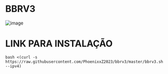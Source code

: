 # BBRV3

![image](https://github.com/opiran-club/VPS-Optimizer/assets/130220895/edb14f2d-7558-4808-9ee6-f69e58cd863a)



# LINK PARA INSTALAÇÃO

````
bash <(curl -s https://raw.githubusercontent.com/PhoenixxZ2023/bbrv3/master/bbrv3.sh --ipv4)
````
